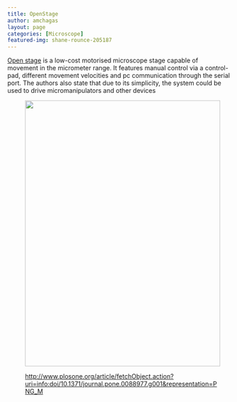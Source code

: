 ```yaml
---
title: OpenStage
author: amchagas
layout: page
categories: [Microscope]
featured-img: shane-rounce-205187
---
```

[Open stage](http://www.plosone.org/article/info%3Adoi%2F10.1371%2Fjournal.pone.0088977) is a low-cost motorised microscope stage capable of movement in the micrometer range. It features manual control via a control-pad, different movement velocities and pc communication through the serial port. The authors also state that due to its simplicity, the system could be used to drive micromanipulators and other devices<figure style="width: 441px" class="wp-caption alignnone">

<img src="http://www.plosone.org/article/fetchObject.action?uri=info:doi/10.1371/journal.pone.0088977.g001&representation=PNG_M" alt="" width="441" height="600" /><figcaption class="wp-caption-text">http://www.plosone.org/article/fetchObject.action?uri=info:doi/10.1371/journal.pone.0088977.g001&representation=PNG_M</figcaption></figure>

